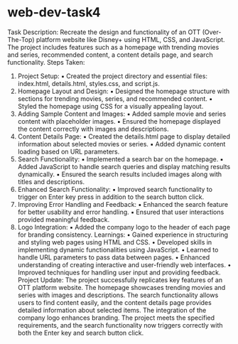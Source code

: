 # web-dev-task4

Task Description:
Recreate the design and functionality of an OTT (Over-The-Top) platform website
like Disney+ using HTML, CSS, and JavaScript. The project includes features such as a
homepage with trending movies and series, recommended content, a content details page, and
search functionality.
Steps Taken:
1. Project Setup:
▪ Created the project directory and essential files: index.html, details.html,
styles.css, and script.js.
2. Homepage Layout and Design:
▪ Designed the homepage structure with sections for trending movies, series,
and recommended content.
▪ Styled the homepage using CSS for a visually appealing layout.
3. Adding Sample Content and Images:
▪ Added sample movie and series content with placeholder images.
▪ Ensured the homepage displayed the content correctly with images and
descriptions.
4. Content Details Page:
▪ Created the details.html page to display detailed information about selected
movies or series.
▪ Added dynamic content loading based on URL parameters.
5. Search Functionality:
▪ Implemented a search bar on the homepage.
▪ Added JavaScript to handle search queries and display matching results
dynamically.
▪ Ensured the search results included images along with titles and descriptions.
6. Enhanced Search Functionality:
▪ Improved search functionality to trigger on Enter key press in addition to the
search button click.
7. Improving Error Handling and Feedback:
▪ Enhanced the search feature for better usability and error handling.
▪ Ensured that user interactions provided meaningful feedback.
8. Logo Integration:
▪ Added the company logo to the header of each page for branding consistency.
Learnings:
• Gained experience in structuring and styling web pages using HTML and CSS.
• Developed skills in implementing dynamic functionalities using JavaScript.
• Learned to handle URL parameters to pass data between pages.
• Enhanced understanding of creating interactive and user-friendly web interfaces.
• Improved techniques for handling user input and providing feedback.
Project Update:
The project successfully replicates key features of an OTT platform website. The homepage
showcases trending movies and series with images and descriptions. The search functionality
allows users to find content easily, and the content details page provides detailed information
about selected items. The integration of the company logo enhances branding. The project
meets the specified requirements, and the search functionality now triggers correctly with
both the Enter key and search button click.
